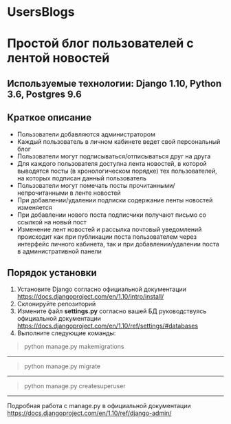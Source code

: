 # UsersBlogs
Простой блог пользователей с лентой новостей
=====================
Используемые технологии: Django 1.10, Python 3.6, Postgres 9.6
----------------------------------
Краткое описание
----------------------------------
* Пользователи добавляются администратором
* Каждый пользователь в личном кабинете ведет свой персональный блог
* Пользователи могут подписываться/отписываться друг на друга
* Для каждого пользователя доступна лента новостей, в которой выводятся посты (в хронологическом порядке) тех пользователей, на которых подписан данный пользователь
* Пользователи могут помечать посты прочитанными/непрочитанными в ленте новостей
* При добавлении/удалении подписки содержание ленты новостей изменяется
* При добавлении нового поста подписчики получают письмо со ссылкой на новый пост
* Изменение лент новостей и рассылка почтовый уведомлений происходит как при публикации поста пользователем через интерфейс личного кабинета,
так и при добавлении/удалении поста в административной панели

Порядок установки
----------------------------------
1. Установите Django согласно официальной документации <https://docs.djangoproject.com/en/1.10/intro/install/>
2. Склонируйте репозиторий
3. Измените файл **settings.py** согласно вашей БД руководствуясь официальной документации <https://docs.djangoproject.com/en/1.10/ref/settings/#databases>
4. Выполните следующие команды:
> python manage.py makemigrations
***
> python manage.py migrate
***
> python manage.py createsuperuser
***
Подробная работа с manage.py в официальной документации https://docs.djangoproject.com/en/1.10/ref/django-admin/
